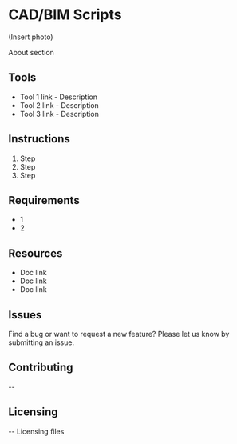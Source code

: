 # CAD/BIM Scripts
(Insert photo)

About section

## Tools
- Tool 1 link - Description
- Tool 2 link - Description
- Tool 3 link - Description

## Instructions
1. Step
2. Step
3. Step

## Requirements
- 1
- 2

## Resources
- Doc link
- Doc link
- Doc link


## Issues
Find a bug or want to request a new feature? Please let us know by submitting an issue.

## Contributing
--

## Licensing
-- 
Licensing files
